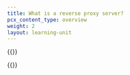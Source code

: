 ```yaml
---
title: What is a reverse proxy server?
pcx_content_type: overview
weight: 2
layout: learning-unit
---
```


{{<render file="_reverse-proxy-definition.md" productFolder="learning-paths" >}}

{{<render file="_reverse-proxy-benefits.md" productFolder="learning-paths" >}}